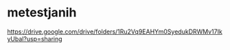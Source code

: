 ﻿# metestjanih
 
https://drive.google.com/drive/folders/1Ru2Vq9EAHYm0SyedukDRWMv17IkyUbal?usp=sharing
